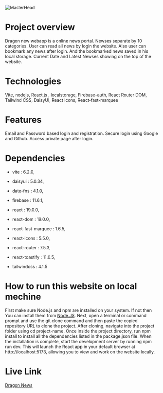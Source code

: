 ![MasterHead](https://i.ibb.co.com/pBkTTT42/Screenshot-2025-08-09-001259.png)

# Project overview
Dragon new webapp is a online news portal. Newses separate by 10 categories. User can read all news by login the website. Also user can bookmark any news after login. And the bookmarked news saved in his local storage. Current Date and Latest Newses showing on the top of the website.

# Technologies
Vite, nodejs, React.js , localstorage, Firebase-auth, React Router DOM, Tailwind CSS, DaisyUI, React Icons, React-fast-marquee

# Features
Email and Password based login and registration. Secure login using Google and Github. Access private page after login.

# Dependencies
- vite : 6.2.0,

- daisyui : 5.0.34,

- date-fns : 4.1.0,

- firebase : 11.6.1,

- react : 19.0.0,

- react-dom : 19.0.0,

- react-fast-marquee : 1.6.5,

- react-icons : 5.5.0,

- react-router : 7.5.3,

- react-toastify : 11.0.5,

- tailwindcss : 4.1.5 

# How to run this website on local mechine
First make sure Node.js and npm are installed on your system. If not then You can install them from [Node.JS](https://nodejs.org). Next, open a terminal or command prompt and use the git clone command and then paste the copied repository URL to clone the project. After cloning, navigate into the project folder using cd project-name. Once inside the project directory, run npm install to install all the dependencies listed in the package.json file. When the installation is complete, start the development server by running npm run dev. This will launch the React app in your default browser at http://localhost:5173, allowing you to view and work on the website locally.

# Live Link
[Dragon News](https://dragon-news-m.web.app/)
